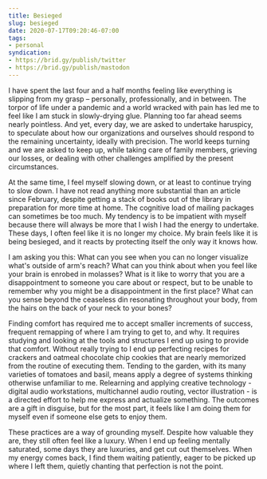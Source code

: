 ```yaml
---
title: Besieged
slug: besieged
date: 2020-07-17T09:20:46-07:00
tags:
- personal
syndication:
- https://brid.gy/publish/twitter
- https://brid.gy/publish/mastodon
---
```

I have spent the last four and a half months feeling like everything is slipping from my grasp – personally, professionally, and in between. The torpor of life under a pandemic and a world wracked with pain has led me to feel like I am stuck in slowly-drying glue. Planning too far ahead seems nearly pointless. And yet, every day, we are asked to undertake haruspicy, to speculate about how our organizations and ourselves should respond to the remaining uncertainty, ideally with precision. The world keeps turning and we are asked to keep up, while taking care of family members, grieving our losses, or dealing with other challenges amplified by the present circumstances.

At the same time, I feel myself slowing down, or at least to continue trying to slow down. I have not read anything more substantial than an article since February, despite getting a stack of books out of the library in preparation for more time at home. The cognitive load of mailing packages can sometimes be too much. My tendency is to be impatient with myself because there will always be more that I wish I had the energy to undertake. These days, I often feel like it is no longer my choice. My brain feels like it is being besieged, and it reacts by protecting itself the only way it knows how.

I am asking you this: What can you see when you can no longer visualize what's outside of arm's reach? What can you think about when you feel like your brain is enrobed in molasses? What is it like to worry that you are a disappointment to someone you care about or respect, but to be unable to remember why you might be a disappointment in the first place? What can you sense beyond the ceaseless din resonating throughout your body, from the hairs on the back of your neck to your bones?

Finding comfort has required me to accept smaller increments of success, frequent remapping of where I am trying to get to, and why. It requires studying and looking at the tools and structures I end up using to provide that comfort. Without really trying to I end up perfecting recipes for crackers and oatmeal chocolate chip cookies that are nearly memorized from the routine of executing them. Tending to the garden, with its many varieties of tomatoes and basil, means apply a degree of systems thinking otherwise unfamiliar to me. Relearning and applying creative technology - digital audio workstations, multichannel audio routing, vector illustration - is a directed effort to help me express and actualize something. The outcomes are a gift in disguise, but for the most part, it feels like I am doing them for myself even if someone else gets to enjoy them.

These practices are a way of grounding myself. Despite how valuable they are, they still often feel like a luxury. When I end up feeling mentally saturated, some days they are luxuries, and get cut out themselves. When my energy comes back, I find them waiting patiently, eager to be picked up where I left them, quietly chanting that perfection is not the point.
